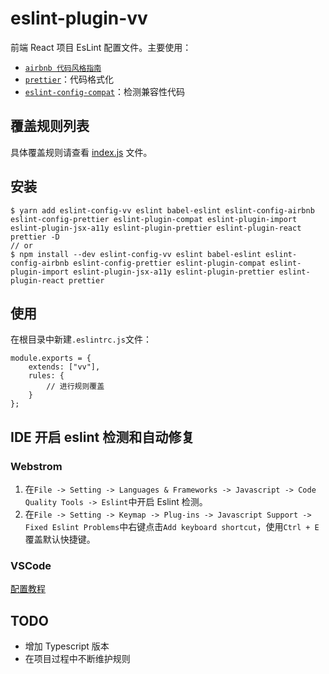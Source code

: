 # eslint-plugin-vv

前端 React 项目 EsLint 配置文件。主要使用：

- [`airbnb 代码风格指南`](https://github.com/airbnb/javascript)
- [`prettier`](https://prettier.io)：代码格式化
- [`eslint-config-compat`](https://github.com/amilajack/eslint-plugin-compat#readme)：检测兼容性代码

## 覆盖规则列表

具体覆盖规则请查看 [index.js](./index.js) 文件。

## 安装

````
$ yarn add eslint-config-vv eslint babel-eslint eslint-config-airbnb eslint-config-prettier eslint-plugin-compat eslint-plugin-import eslint-plugin-jsx-a11y eslint-plugin-prettier eslint-plugin-react prettier -D
// or
$ npm install --dev eslint-config-vv eslint babel-eslint eslint-config-airbnb eslint-config-prettier eslint-plugin-compat eslint-plugin-import eslint-plugin-jsx-a11y eslint-plugin-prettier eslint-plugin-react prettier
````

## 使用

在根目录中新建`.eslintrc.js`文件：

````
module.exports = {
    extends: ["vv"],
    rules: {
        // 进行规则覆盖
    }
};
````

## IDE 开启 eslint 检测和自动修复

### Webstrom

1. 在`File -> Setting -> Languages & Frameworks -> Javascript -> Code Quality Tools -> Eslint`中开启 Eslint 检测。
2. 在`File -> Setting -> Keymap -> Plug-ins -> Javascript Support -> Fixed Eslint Problems`中右键点击`Add keyboard shortcut`，使用`Ctrl + E`覆盖默认快捷键。

### VSCode

[配置教程](https://segmentfault.com/a/1190000009077086)

## TODO

- 增加 Typescript 版本
- 在项目过程中不断维护规则